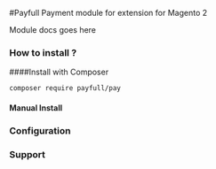#Payfull Payment module for extension for Magento 2

Module docs goes here 

### How to install ?
  
####Install with Composer

``` composer require payfull/pay ```


#### Manual Install 
  
  
  
### Configuration





### Support
 
 
 